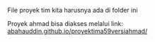 File proyek tim kita harusnya ada di folder ini

Proyek ahmad bisa diakses melalui link: [abahauddin.github.io/proyektima59versiahmad/](abahauddin.github.io/proyektima59versiahmad/)
